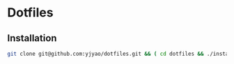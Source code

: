 # Dotfiles

## Installation

```bash
git clone git@github.com:yjyao/dotfiles.git && ( cd dotfiles && ./install.sh )
```
